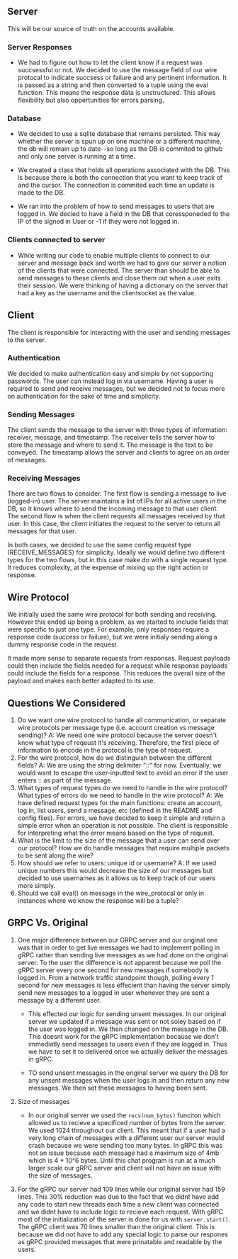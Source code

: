 ## Server

This will be our source of truth on the accounts available.

### Server Responses

- We had to figure out how to let the client know if a request was succsessful or not. We decided to use the message field of our wire protocal to indicate succsess or failure and any pertinent information. It is passed as a string and then converted to a tuple using the eval function. This means the response data is unstructured. This allows flexibility but also oppertunities for errors parsing.

### Database

- We decided to use a sqlite database that remains persisted. This way whether the server is spun up on one machine or a different machine, the db will remain up to date--so long as the DB is commited to github and only one server is running at a time.
- We created a class that holds all operations associated with the DB. This is because there is both the connection that you want to keep track of and the cursor. The connection is commited each time an update is made to the DB.

- We ran into the problem of how to send messages to users that are logged in. We decied to have a field in the DB that coressponeded to the IP of the signed in User or -1 if they were not logged in.

### Clients connected to server

- While writing our code to enable multiple clients to connect to our server and message back and worth we had to give our server a notion of the clients that were connected. The server than should be able to send messages to these clients and close them out when a user exits their session. We were thinking of having a dictionary on the server that had a key as the username and the clientsocket as the value.

## Client

The client is responsible for interacting with the user and sending messages to the server.

### Authentication

We decided to make authentication easy and simple by not supporting passwords. The user can instead log in via username. Having a user is required to send and receive messages, but we decided not to focus more on authentication for the sake of time and simplicity.

### Sending Messages

The client sends the message to the server with three types of information: receiver, message, and timestamp. The receiver tells the server how to store the message and where to send it. The message is the text to be conveyed. The timestamp allows the server and clients to agree on an order of messages.

### Receiving Messages

There are two flows to consider. The first flow is sending a message to live (logged-in) user. The server maintains a list of IPs for all active users in the DB, so it knows where to send the incoming message to that user client. The second flow is when the client requests all messages received by that user. In this case, the client initiates the request to the server to return all messages for that user.

In both cases, we decided to use the same config request type (RECEIVE_MESSAGES) for simplicity. Ideally we would define two different types for the two flows, but in this case make do with a single request type. It reduces complexity, at the expense of mixing up the right action or response.

## Wire Protocol

We initially used the same wire protocol for both sending and receiving. However this ended up being a problem, as we started to include fields that were specific to just one type. For example, only responses require a response code (success or failure), but we were initialy sending along a dummy response code in the request.

It made more sense to separate requests from responses. Request payloads could then include the fields needed for a request while response payloads could include the fields for a response. This reduces the overall size of the payload and makes each better adapted to its use.

## Questions We Considered

1. Do we want one wire protocol to handle all communication, or separate wire protocols per message type (i.e. account creation vs message sending)?
   A: We need one wire protocol because the server doesn't know what type of reqeust it's receiving. Therefore, the first piece of information to encode in the protocol is the type of request.
2. For the wire protocol, how do we distinguish between the different fields?
   A: We are using the string delimiter "::" for now. Eventually, we would want to escape the user-inputted text to avoid an error if the user enters :: as part of the message.
3. What types of request types do we need to handle in the wire protocol? What types of errors do we need to handle in the wire protocol?
   A: We have defined request types for the main functions: create an account, log in, list users, send a message, etc (defined in the README and config files). For errors, we have decided to keep it simple and return a simple error when an operation is not possible. The client is responsible for interpreting what the error means based on the type of request.
4. What is the limit to the size of the message that a user can send over our protocol? How we do handle messages that require multiple packets to be sent along the wire?
5. How should we refer to users: unique id or username?
   A: If we used unique numbers this would decrease the size of our messages but decided to use usernames as it allows us to keep track of our users more simply.
6. Should we call eval() on message in the wire_protocal or only in instances where we know the response will be a tuple?

## GRPC Vs. Original

1. One major difference between our GRPC server and our original one was that in order to get live messages we had to implement polling in gRPC rather than sending live messages as we had done on the original server. To the user the difference is not apparent because we poll the gRPC server every one second for new messages if somebody is logged in. From a network traffic standpoint though, polling every 1 second for new messages is less effecient than having the server simply send new messages to a logged in user whenever they are sent a message by a different user.

   - This effected our logic for sending unsent messages. In our original server we updated if a message was sent or not soley based on if the user was logged in. We then changed on the message in the DB. This doesnt work for the gRPC implementation because we don't immediatly send messages to users even if they are logged in. Thus we have to set it to delivered once we actually deliver the messages in gRPC.

   - TO send unsent messages in the original server we query the DB for any unsent messages when the user logs in and then return any new messages. We then set these messages to having been sent.

2. Size of messages

   - In our original server we used the `recv(num_bytes)` funciton which allowed us to recieve a specificed number of bytes from the server. We used 1024 throughout our client. This meant that if a user had a very long chain of messages with a different user our server would crash because we were sending too many bytes. In gRPC this was not an issue because each message had a maximum size of 4mb which is 4 \* 10^6 bytes. Until this chat program is run at a much larger scale our gRPC server and client will not have an issue with the size of messages.

3. For the gRPC our server had 109 lines while our original server had 159 lines. This 30% reduction was due to the fact that we didnt have add any code to start new threads each time a new client was connected and we didnt have to include logic to recieve each request. With gRPC most of the initialization of the server is done for us with `server.start()`. The gRPC client was 70 lines smaller than the original client. This is because we did not have to add any special logic to parse our respones as gRPC provided messages that were prinatable and readable by the users.
